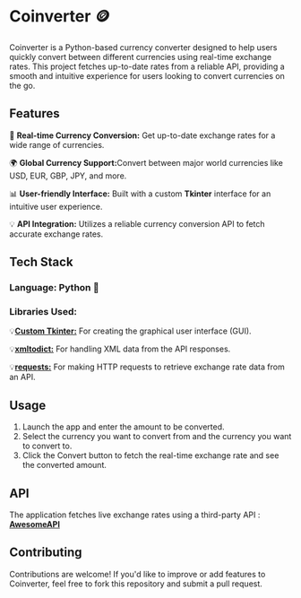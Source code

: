 # Coinverter 🪙
Coinverter is a Python-based currency converter designed to help users quickly convert between different currencies using real-time exchange rates. This project fetches up-to-date rates from a reliable API, providing a smooth and intuitive experience for users looking to convert currencies on the go.

## Features
<p> 🔄 <strong>Real-time Currency Conversion:</strong> Get up-to-date exchange rates for a wide range of currencies.</p>
<p> 🌍 <strong>Global Currency Support:</strong>Convert between major world currencies like USD, EUR, GBP, JPY, and more.</p>
<p> 📊 <strong>User-friendly Interface:</strong> Built with a custom <strong>Tkinter</strong> interface for an intuitive user experience.</p>
<p> 💡 <strong>API Integration:</strong> Utilizes a reliable currency conversion API to fetch accurate exchange rates.</p>

## Tech Stack
### Language: Python 🐍
### Libraries Used:

<p>💡<a href = "https://customtkinter.tomschimansky.com/"><strong>Custom Tkinter:</strong></a> For creating the graphical user interface (GUI).</p>
<p>💡<a href = "https://pypi.org/project/xmltodict/"><strong>xmltodict:</strong></a> For handling XML data from the API responses. </p>
<p>💡<a href = "https://pypi.org/project/requests/"><strong>requests:</strong></a> For making HTTP requests to retrieve exchange rate data from an API.</p>

## Usage
1. Launch the app and enter the amount to be converted.
2. Select the currency you want to convert from and the currency you want to convert to.
3. Click the Convert button to fetch the real-time exchange rate and see the converted amount.

## API
 The application fetches live exchange rates using a third-party API : <a href = "https://docs.awesomeapi.com.br/"><strong>AwesomeAPI</strong></a> 

## Contributing
 Contributions are welcome! If you'd like to improve or add features to Coinverter, feel free to fork this repository and submit a pull request.
